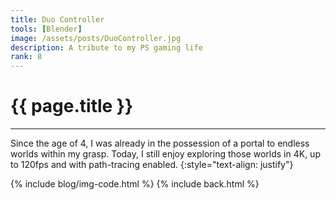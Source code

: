 ```yaml
---
title: Duo Controller
tools: [Blender]
image: /assets/posts/DuoController.jpg
description: A tribute to my PS gaming life
rank: 8
---
```


# {{ page.title }}
<hr align='left' style='height:{{site.height}}; width:{{site.width}}'>

Since the age of 4, I was already in the possession of a portal to endless worlds within my grasp. Today, I still enjoy exploring those worlds in 4K, up to 120fps and with path-tracing enabled.
{:style="text-align: justify"}

{% include blog/img-code.html %}
{% include back.html %}
